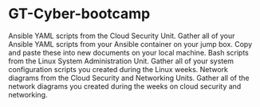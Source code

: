# GT-Cyber-bootcamp
Ansible YAML scripts from the Cloud Security Unit.   Gather all of your Ansible YAML scripts from your Ansible container on your jump box.   Copy and paste these into new documents on your local machine.     Bash scripts from the Linux System Administration Unit.  Gather all of your system configuration scripts you created during the Linux weeks.    Network diagrams from the Cloud Security and Networking Units.  Gather all of the network diagrams you created during the weeks on cloud security and networking.
